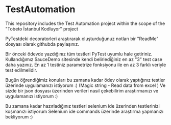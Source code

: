 # TestAutomation
This repository includes the Test Automation project within the scope of the "Tobeto İstanbul Kodluyor" project


PyTestdeki decoratorleri araştırarak oluşturduğunuz notları bir "ReadMe" dosyası olarak githubda paylaşınız.

Bir önceki ödevde yazdığınız tüm testleri PyTest uyumlu hale getiriniz.
Kullandığımız SauceDemo sitesinde kendi belirlediğiniz en az "3" test case daha yazınız.
En az 1 testiniz parametrize fonksiyonu ile en az 3 farklı veriyle test edilmelidir.

Bugün öğrendiğimiz konuları bu zamana kadar ödev olarak yaptığınız testler üzerinde uygulamanızı istiyorum :) (Magic string - Read data from excel )
Ve sizde bir json dosyası üzerinden verileri nasıl çekebilirim araştırmanızı ve uygulamanızı istiyorum :)

Bu zamana kadar hazırladığınız testleri selenium ide üzerinden testlerinizi koşmanızı istiyorum 
Selenium ide commands üzerinde araştırma yapmanızı bekliyorum :)